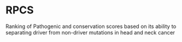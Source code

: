 # RPCS
Ranking of Pathogenic and conservation scores based on its ability to separating driver from non-driver mutations in head and neck cancer
